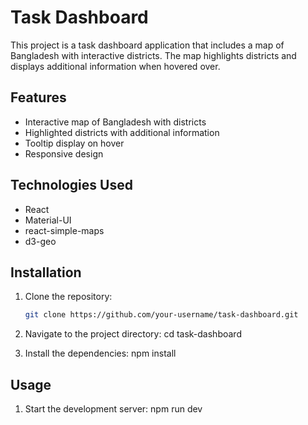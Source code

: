 # Task Dashboard

This project is a task dashboard application that includes a map of Bangladesh with interactive districts. The map highlights districts and displays additional information when hovered over.

## Features

- Interactive map of Bangladesh with districts
- Highlighted districts with additional information
- Tooltip display on hover
- Responsive design

## Technologies Used

- React
- Material-UI
- react-simple-maps
- d3-geo

## Installation

1. Clone the repository:

   ```sh
   git clone https://github.com/your-username/task-dashboard.git
2. Navigate to the project directory:
    cd task-dashboard
3. Install the dependencies:
    npm install

## Usage

1. Start the development server:
   npm run dev